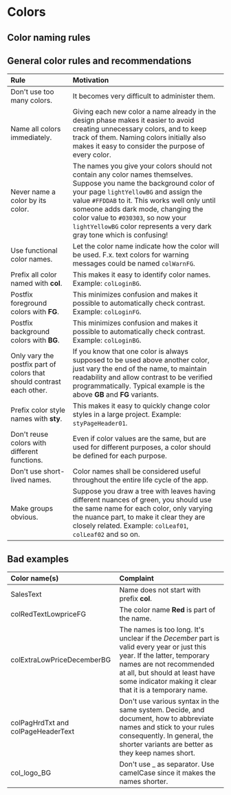 # Colors

## Color naming rules



## General color rules and recommendations

| Rule                                   | Motivation                                     |
| :------------------------------------- | :--------------------------------------------- |
| Don't use too many colors.             | It becomes very difficult to administer them.  |
| Name all colors immediately.           | Giving each new color a name already in the design phase makes it easier to avoid creating unnecessary colors, and to keep track of them. Naming colors initially also makes it easy to consider the purpose of every color. |
| Never name a color by its color.       | The names you give your colors should not contain any color names themselves. Suppose you name the background color of your page `lightYellowBG` and assign the value `#FFDDAB` to it. This works well only until someone adds dark mode, changing the color value to `#030303`, so now your `lightYellowBG` color represents a very dark gray tone which is confusing! |
| Use functional color names.            | Let the color name indicate how the color will be used. F.x. text colors for warning messages could be named `colWarnFG`. |
| Prefix all color named with **col**.   | This makes it easy to identify color names. Example: `colLoginBG`. |
| Postfix foreground colors with **FG**. | This minimizes confusion and makes it possible to automatically check contrast. Example: `colLoginFG`. |
| Postfix background colors with **BG**. | This minimizes confusion and makes it possible to automatically check contrast. Example: `colLoginBG`. |
| Only vary the postfix part of colors that should contrast each other. | If you know that one color is always supposed to be used above another color, just vary the end of the name, to maintain readability and allow contrast to be verified programmatically. Typical example is the above **GB** and **FG** variants. |
| Prefix color style names with **sty**. | This makes it easy to quickly change color styles in a large project. Example: `styPageHeader01`. |
| Don't reuse colors with different functions. | Even if color values are the same, but are used for different purposes, a color should be defined for each purpose. |
| Don't use short-lived names. | Color names shall be considered useful throughout the entire life cycle of the app. |
| Make groups obvious. | Suppose you draw a tree with leaves having different nuances of green, you should use the same name for each color, only varying the nuance part, to make it clear they are closely related. Example: `colLeaf01`, `colLeaf02` and so on. |

## Bad examples

| Color name(s) | Complaint |
| :------------ | :-------- |
| SalesText     | Name does not start with prefix **col**. |
| colRedTextLowpriceFG | The color name **Red** is part of the name. |
| colExtraLowPriceDecemberBG | The names is too long. It's unclear if the _December_ part is valid every year or just this year. If the latter, temporary names are not recommended at all, but should at least have some indicator making it clear that it is a temporary name. |
| colPagHrdTxt and colPageHeaderText | Don't use various syntax in the same system. Decide, and document, how to abbreviate names and stick to your rules consequently. In general, the shorter variants are better as they keep names short. |
| col_logo_BG   | Don't use _ as separator. Use camelCase since it makes the names shorter. |
